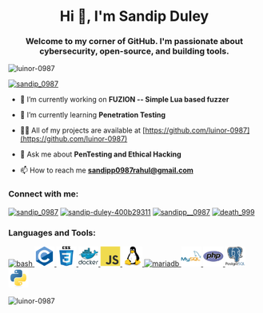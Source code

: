 <h1 align="center">Hi 👋, I'm Sandip Duley</h1>
<h3 align="center">Welcome to my corner of GitHub. I'm passionate about cybersecurity, open-source, and building tools.</h3>

<p align="left"> <img src="https://komarev.com/ghpvc/?username=luinor-0987&label=Profile%20views&color=0e75b6&style=flat" alt="luinor-0987" /> </p>

<p align="left"> <a href="https://twitter.com/sandip_0987" target="blank"><img src="https://img.shields.io/twitter/follow/sandip_0987?logo=twitter&style=for-the-badge" alt="sandip_0987" /></a> </p>

- 🔭 I’m currently working on **FUZION -- Simple Lua based fuzzer**

- 🌱 I’m currently learning **Penetration Testing**

- 👨‍💻 All of my projects are available at [https://github.com/luinor-0987](https://github.com/luinor-0987)

- 💬 Ask me about **PenTesting and Ethical Hacking**

- 📫 How to reach me **sandipp0987rahul@gmail.com**

<h3 align="left">Connect with me:</h3>
<p align="left">
<a href="https://twitter.com/sandip_0987" target="blank"><img align="center" src="https://raw.githubusercontent.com/rahuldkjain/github-profile-readme-generator/master/src/images/icons/Social/twitter.svg" alt="sandip_0987" height="30" width="40" /></a>
<a href="https://linkedin.com/in/sandip-duley-400b29311" target="blank"><img align="center" src="https://raw.githubusercontent.com/rahuldkjain/github-profile-readme-generator/master/src/images/icons/Social/linked-in-alt.svg" alt="sandip-duley-400b29311" height="30" width="40" /></a>
<a href="https://instagram.com/sandipp__0987" target="blank"><img align="center" src="https://raw.githubusercontent.com/rahuldkjain/github-profile-readme-generator/master/src/images/icons/Social/instagram.svg" alt="sandipp__0987" height="30" width="40" /></a>
<a href="https://www.youtube.com/c/death_999" target="blank"><img align="center" src="https://raw.githubusercontent.com/rahuldkjain/github-profile-readme-generator/master/src/images/icons/Social/youtube.svg" alt="death_999" height="30" width="40" /></a>
</p>

<h3 align="left">Languages and Tools:</h3>
<p align="left"> <a href="https://www.gnu.org/software/bash/" target="_blank" rel="noreferrer"> <img src="https://www.vectorlogo.zone/logos/gnu_bash/gnu_bash-icon.svg" alt="bash" width="40" height="40"/> </a> <a href="https://www.cprogramming.com/" target="_blank" rel="noreferrer"> <img src="https://raw.githubusercontent.com/devicons/devicon/master/icons/c/c-original.svg" alt="c" width="40" height="40"/> </a> <a href="https://www.w3schools.com/css/" target="_blank" rel="noreferrer"> <img src="https://raw.githubusercontent.com/devicons/devicon/master/icons/css3/css3-original-wordmark.svg" alt="css3" width="40" height="40"/> </a> <a href="https://www.docker.com/" target="_blank" rel="noreferrer"> <img src="https://raw.githubusercontent.com/devicons/devicon/master/icons/docker/docker-original-wordmark.svg" alt="docker" width="40" height="40"/> </a> <a href="https://developer.mozilla.org/en-US/docs/Web/JavaScript" target="_blank" rel="noreferrer"> <img src="https://raw.githubusercontent.com/devicons/devicon/master/icons/javascript/javascript-original.svg" alt="javascript" width="40" height="40"/> </a> <a href="https://www.linux.org/" target="_blank" rel="noreferrer"> <img src="https://raw.githubusercontent.com/devicons/devicon/master/icons/linux/linux-original.svg" alt="linux" width="40" height="40"/> </a> <a href="https://mariadb.org/" target="_blank" rel="noreferrer"> <img src="https://www.vectorlogo.zone/logos/mariadb/mariadb-icon.svg" alt="mariadb" width="40" height="40"/> </a> <a href="https://www.mysql.com/" target="_blank" rel="noreferrer"> <img src="https://raw.githubusercontent.com/devicons/devicon/master/icons/mysql/mysql-original-wordmark.svg" alt="mysql" width="40" height="40"/> </a> <a href="https://www.php.net" target="_blank" rel="noreferrer"> <img src="https://raw.githubusercontent.com/devicons/devicon/master/icons/php/php-original.svg" alt="php" width="40" height="40"/> </a> <a href="https://www.postgresql.org" target="_blank" rel="noreferrer"> <img src="https://raw.githubusercontent.com/devicons/devicon/master/icons/postgresql/postgresql-original-wordmark.svg" alt="postgresql" width="40" height="40"/> </a> <a href="https://www.python.org" target="_blank" rel="noreferrer"> <img src="https://raw.githubusercontent.com/devicons/devicon/master/icons/python/python-original.svg" alt="python" width="40" height="40"/> </a> </p>

<p><img align="center" src="https://github-readme-stats.vercel.app/api/top-langs?username=luinor-0987&show_icons=true&locale=en&layout=compact" alt="luinor-0987" /></p>
